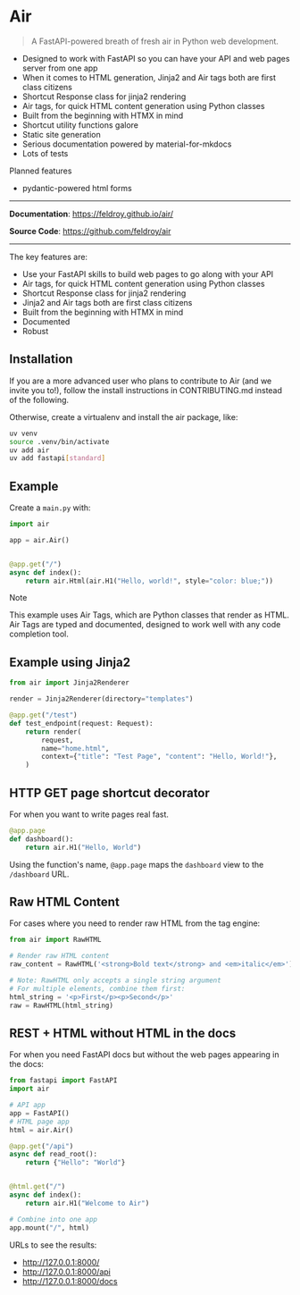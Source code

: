 # Air

> A FastAPI-powered breath of fresh air in Python web development.



- Designed to work with FastAPI so you can have your API and web pages server from one app
- When it comes to HTML generation, Jinja2 and Air tags both are first class citizens 
- ⁠Shortcut Response class for jinja2 rendering
- Air tags, for quick HTML content generation using Python classes
- Built from the beginning with ⁠HTMX in mind
- ⁠Shortcut utility functions galore
- Static site generation
- ⁠Serious documentation powered by material-for-mkdocs
- Lots of tests

Planned features

- ⁠pydantic-powered html forms

---

**Documentation**: <a href="https://feldroy.github.io/air/" target="_blank">https://feldroy.github.io/air/</a>

**Source Code**: <a href="https://github.com/feldroy/air" target="_blank">https://github.com/feldroy/air</a>

---

The key features are:

- Use your FastAPI skills to build web pages to go along with your API
- Air tags, for quick HTML content generation using Python classes
- ⁠Shortcut Response class for jinja2 rendering
- Jinja2 and Air tags both are first class citizens 
- Built from the beginning with ⁠HTMX in mind
- Documented
- Robust


## Installation

If you are a more advanced user who plans to contribute to Air (and we invite you to!), follow the install instructions in CONTRIBUTING.md instead of the following.

Otherwise, create a virtualenv and install the air package, like:

```sh
uv venv
source .venv/bin/activate
uv add air
uv add fastapi[standard]
```

## Example

Create a `main.py` with:

```python
import air

app = air.Air()


@app.get("/")
async def index():
    return air.Html(air.H1("Hello, world!", style="color: blue;"))
```

> [!NOTE]  
> This example uses Air Tags, which are Python classes that render as HTML. Air Tags are typed and documented, designed to work well with any code completion tool.

## Example using Jinja2

```python
from air import Jinja2Renderer

render = Jinja2Renderer(directory="templates")

@app.get("/test")
def test_endpoint(request: Request):
    return render(
        request,
        name="home.html",
        context={"title": "Test Page", "content": "Hello, World!"},
    )
```

## HTTP GET page shortcut decorator

For when you want to write pages real fast.

```python
@app.page
def dashboard():
    return air.H1("Hello, World")
```

Using the function's name, `@app.page` maps the `dashboard` view to the `/dashboard` URL. 


## Raw HTML Content

For cases where you need to render raw HTML from the tag engine:

```python
from air import RawHTML

# Render raw HTML content
raw_content = RawHTML('<strong>Bold text</strong> and <em>italic</em>')

# Note: RawHTML only accepts a single string argument
# For multiple elements, combine them first:
html_string = '<p>First</p><p>Second</p>'
raw = RawHTML(html_string)
```

## REST + HTML without HTML in the docs

For when you need FastAPI docs but without the web pages appearing in the docs:

```python
from fastapi import FastAPI
import air

# API app
app = FastAPI()
# HTML page app
html = air.Air()

@app.get("/api")
async def read_root():
    return {"Hello": "World"}


@html.get("/")
async def index():
    return air.H1("Welcome to Air")

# Combine into one app
app.mount("/", html)
```

URLs to see the results:

- http://127.0.0.1:8000/
- http://127.0.0.1:8000/api
- http://127.0.0.1:8000/docs
